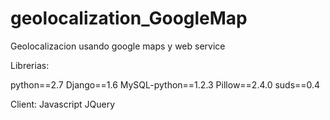 geolocalization_GoogleMap
=========================

Geolocalizacion usando google maps y web service


Librerias:

python==2.7
Django==1.6
MySQL-python==1.2.3
Pillow==2.4.0
suds==0.4

Client:
Javascript
JQuery
